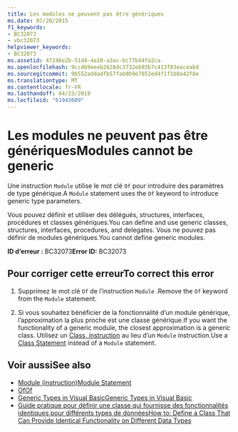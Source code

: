 ```yaml
---
title: Les modules ne peuvent pas être génériques
ms.date: 07/20/2015
f1_keywords:
- BC32073
- vbc32073
helpviewer_keywords:
- BC32073
ms.assetid: 47246e2b-51d4-4a10-a3ac-bc77b44fa2ca
ms.openlocfilehash: 9cc4b9eeeb2628dc3732eb93b7c413f83eaceabd
ms.sourcegitcommit: 9b552addadfb57fab0b9e7852ed4f1f1b8a42f8e
ms.translationtype: MT
ms.contentlocale: fr-FR
ms.lasthandoff: 04/23/2019
ms.locfileid: "61943609"
---
```

# <a name="modules-cannot-be-generic"></a><span data-ttu-id="6183d-102">Les modules ne peuvent pas être génériques</span><span class="sxs-lookup"><span data-stu-id="6183d-102">Modules cannot be generic</span></span>
<span data-ttu-id="6183d-103">Une instruction `Module` utilise le mot clé `Of` pour introduire des paramètres de type générique.</span><span class="sxs-lookup"><span data-stu-id="6183d-103">A `Module` statement uses the `Of` keyword to introduce generic type parameters.</span></span>  
  
 <span data-ttu-id="6183d-104">Vous pouvez définir et utiliser des délégués, structures, interfaces, procédures et classes génériques.</span><span class="sxs-lookup"><span data-stu-id="6183d-104">You can define and use generic classes, structures, interfaces, procedures, and delegates.</span></span> <span data-ttu-id="6183d-105">Vous ne pouvez pas définir de modules génériques.</span><span class="sxs-lookup"><span data-stu-id="6183d-105">You cannot define generic modules.</span></span>  
  
 <span data-ttu-id="6183d-106">**ID d’erreur :** BC32073</span><span class="sxs-lookup"><span data-stu-id="6183d-106">**Error ID:** BC32073</span></span>  
  
## <a name="to-correct-this-error"></a><span data-ttu-id="6183d-107">Pour corriger cette erreur</span><span class="sxs-lookup"><span data-stu-id="6183d-107">To correct this error</span></span>  
  
1. <span data-ttu-id="6183d-108">Supprimez le mot clé `Of` de l’instruction `Module` .</span><span class="sxs-lookup"><span data-stu-id="6183d-108">Remove the `Of` keyword from the `Module` statement.</span></span>  
  
2. <span data-ttu-id="6183d-109">Si vous souhaitez bénéficier de la fonctionnalité d’un module générique, l’approximation la plus proche est une classe générique.</span><span class="sxs-lookup"><span data-stu-id="6183d-109">If you want the functionality of a generic module, the closest approximation is a generic class.</span></span> <span data-ttu-id="6183d-110">Utilisez un [Class, instruction](../../visual-basic/language-reference/statements/class-statement.md) au lieu d’un `Module` instruction.</span><span class="sxs-lookup"><span data-stu-id="6183d-110">Use a [Class Statement](../../visual-basic/language-reference/statements/class-statement.md) instead of a `Module` statement.</span></span>  
  
## <a name="see-also"></a><span data-ttu-id="6183d-111">Voir aussi</span><span class="sxs-lookup"><span data-stu-id="6183d-111">See also</span></span>

- [<span data-ttu-id="6183d-112">Module (instruction)</span><span class="sxs-lookup"><span data-stu-id="6183d-112">Module Statement</span></span>](../../visual-basic/language-reference/statements/module-statement.md)
- [<span data-ttu-id="6183d-113">Of</span><span class="sxs-lookup"><span data-stu-id="6183d-113">Of</span></span>](../../visual-basic/language-reference/statements/of-clause.md)
- [<span data-ttu-id="6183d-114">Generic Types in Visual Basic</span><span class="sxs-lookup"><span data-stu-id="6183d-114">Generic Types in Visual Basic</span></span>](../../visual-basic/programming-guide/language-features/data-types/generic-types.md)
- [<span data-ttu-id="6183d-115">Guide pratique pour définir une classe qui fournisse des fonctionnalités identiques pour différents types de données</span><span class="sxs-lookup"><span data-stu-id="6183d-115">How to: Define a Class That Can Provide Identical Functionality on Different Data Types</span></span>](../../visual-basic/programming-guide/language-features/data-types/how-to-define-a-class-that-can-provide-identical-functionality.md)
